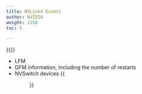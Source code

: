 ```yaml
---
title: NVLink4 Events
author: NVIDIA
weight: 1150
toc: 3

---
```


{{<link title="Events and Notifications">}}
- LFM
- GFM information, including the number of restarts
- NVSwitch devices
 {{<figure src="/images/netq/nvl4-events-480.png" alt="" width="1050">}}

<!--concatenating fields, explain how messages are concatenated, explicitely point out the ASICS ID field-->